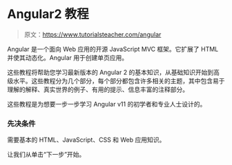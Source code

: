 # Angular2 教程

> 原文：<https://www.tutorialsteacher.com/angular>

Angular 是一个面向 Web 应用的开源 JavaScript MVC 框架。它扩展了 HTML 并使其动态化。Angular 用于创建单页应用。

这些教程将帮助您学习最新版本的 Angular 2 的基本知识，从基础知识开始到高级水平。这些教程分为几个部分，每个部分都包含许多相关的主题，其中包含易于理解的解释、真实世界的例子、有用的提示、信息丰富的注释部分。

这些教程是为想要一步一步学习 Angular v11 的初学者和专业人士设计的。

### 先决条件

需要基本的 HTML、JavaScript、CSS 和 Web 应用知识。

让我们从单击“下一步”开始。